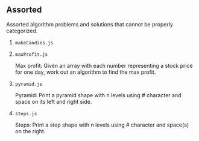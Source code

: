 ## Assorted

Assorted algorithm problems and solutions that cannot be properly categorized.

1. `makeCandies.js`

2. `maxProfit.js`

   Max profit: Given an array with each number representing a stock price for one day, work out an algorithm to find the max profit.

3. `pyramid.js`

   Pyramid: Print a pyramid shape with n levels using # character and space on its left and right side.

4. `steps.js`

   Steps: Print a step shape with n levels using # character and space(s) on the right.
